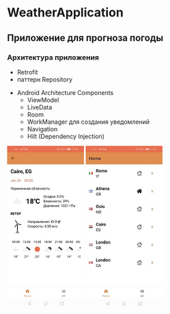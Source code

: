 # WeatherApplication
## Приложение для прогноза погоды
### Архитектура приложения

- Retrofit
- паттерн Repository
+ Android Architecture Components
  + ViewModel
  + LiveData
  + Room
  + WorkManager для создания уведомлений 
  + Navigation
  + Hilt (Dependency Injection)

![Альтернативный текст](screenshots/1.jpg) ![Альтернативный текст](screenshots/2.jpg) 
